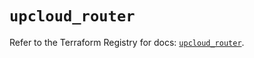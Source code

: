 # `upcloud_router`

Refer to the Terraform Registry for docs: [`upcloud_router`](https://registry.terraform.io/providers/upcloudltd/upcloud/5.5.0/docs/resources/router).
